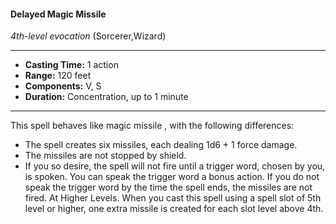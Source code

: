#### Delayed Magic Missile
*4th-level evocation* (Sorcerer,Wizard)
___
- **Casting Time:** 1 action
- **Range:** 120 feet
- **Components:** V, S
- **Duration:** Concentration, up to 1 minute
---
This spell behaves like magic missile , with the
following differences:
* The spell creates six missiles, each dealing 1d6 +
1 force damage.
* The missiles are not stopped by shield.
* If you so desire, the spell will not fire until a
trigger word, chosen by you, is spoken. You can
speak the trigger word a bonus action. If you do
not speak the trigger word by the time the spell
ends, the missiles are not fired.
At Higher Levels.  When you cast this spell using
a spell slot of 5th level or higher, one extra missile is
created for each slot level above 4th.
